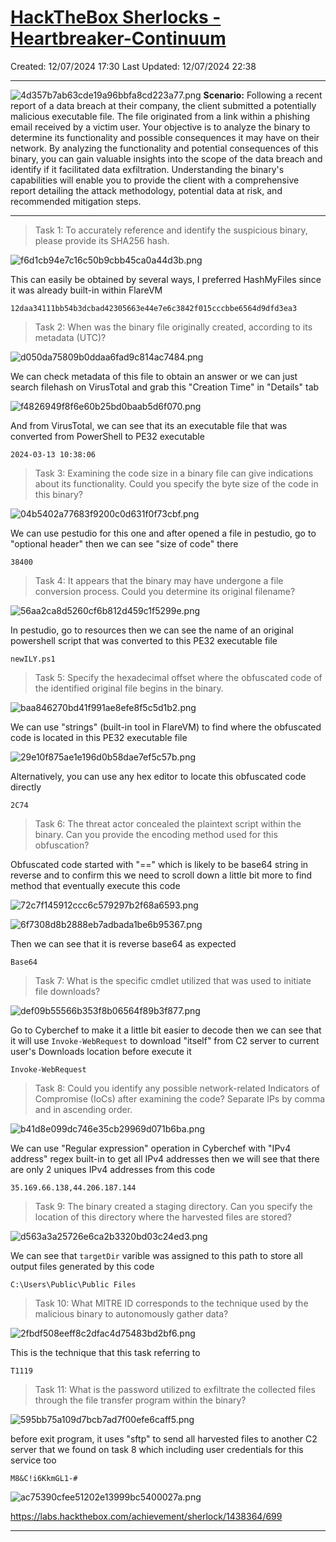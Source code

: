 # [HackTheBox Sherlocks - Heartbreaker-Continuum](https://app.hackthebox.com/sherlocks/Heartbreaker-Continuum)
Created: 12/07/2024 17:30
Last Updated: 12/07/2024 22:38
* * *

![4d357b7ab63cde19a96bbfa8cd223a77.png](/_resources/4d357b7ab63cde19a96bbfa8cd223a77-1.png)
**Scenario:**
Following a recent report of a data breach at their company, the client submitted a potentially malicious executable file. The file originated from a link within a phishing email received by a victim user. Your objective is to analyze the binary to determine its functionality and possible consequences it may have on their network. By analyzing the functionality and potential consequences of this binary, you can gain valuable insights into the scope of the data breach and identify if it facilitated data exfiltration. Understanding the binary's capabilities will enable you to provide the client with a comprehensive report detailing the attack methodology, potential data at risk, and recommended mitigation steps.

* * *
>Task 1: To accurately reference and identify the suspicious binary, please provide its SHA256 hash.

![f6d1cb94e7c16c50b9cbb45ca0a44d3b.png](/_resources/f6d1cb94e7c16c50b9cbb45ca0a44d3b-1.png)

This can easily be obtained by several ways, I preferred HashMyFiles since it was already built-in within FlareVM

```
12daa34111bb54b3dcbad42305663e44e7e6c3842f015cccbbe6564d9dfd3ea3
```

>Task 2: When was the binary file originally created, according to its metadata (UTC)?

![d050da75809b0ddaa6fad9c814ac7484.png](/_resources/d050da75809b0ddaa6fad9c814ac7484-1.png)

We can check metadata of this file to obtain an answer or we can just search filehash on VirusTotal and grab this "Creation Time" in "Details" tab

![f4826949f8f6e60b25bd0baab5d6f070.png](/_resources/f4826949f8f6e60b25bd0baab5d6f070-1.png)

And from VirusTotal, we can see that its an executable file that was converted from PowerShell to PE32 executable

```
2024-03-13 10:38:06
```

>Task 3: Examining the code size in a binary file can give indications about its functionality. Could you specify the byte size of the code in this binary?

![04b5402a77683f9200c0d631f0f73cbf.png](/_resources/04b5402a77683f9200c0d631f0f73cbf-1.png)

We can use pestudio for this one and after opened a file in pestudio, go to "optional header" then we can see "size of code" there

```
38400
```

>Task 4: It appears that the binary may have undergone a file conversion process. Could you determine its original filename?

![56aa2ca8d5260cf6b812d459c1f5299e.png](/_resources/56aa2ca8d5260cf6b812d459c1f5299e-1.png)

In pestudio, go to resources then we can see the name of an original powershell script that was converted to this PE32 executable file

```
newILY.ps1
```

>Task 5: Specify the hexadecimal offset where the obfuscated code of the identified original file begins in the binary.

![baa846270bd41f991ae8efe8f5c5d1b2.png](/_resources/baa846270bd41f991ae8efe8f5c5d1b2-1.png)

We can use "strings" (built-in tool in FlareVM) to find where the obfuscated code is located in this PE32 executable file

![29e10f875ae1e196d0b58dae7ef5c57b.png](/_resources/29e10f875ae1e196d0b58dae7ef5c57b-1.png)

Alternatively, you can use any hex editor to locate this obfuscated code directly

```
2C74
```

>Task 6: The threat actor concealed the plaintext script within the binary. Can you provide the encoding method used for this obfuscation?

Obfuscated code started with "==" which is likely to be base64 string in reverse and to confirm this we need to scroll down a little bit more to find method that eventually execute this code

![72c7f145912ccc6c579297b2f68a6593.png](/_resources/72c7f145912ccc6c579297b2f68a6593-1.png)

![6f7308d8b2888eb7adbada1be6b95367.png](/_resources/6f7308d8b2888eb7adbada1be6b95367-1.png)

Then we can see that it is reverse base64 as expected

```
Base64
```

>Task 7: What is the specific cmdlet utilized that was used to initiate file downloads?

![def09b55566b353f8b06564f89b3f877.png](/_resources/def09b55566b353f8b06564f89b3f877-1.png)

Go to Cyberchef to make it a little bit easier to decode then we can see that it will use `Invoke-WebRequest` to download "itself" from C2 server to current user's Downloads location before execute it

```
Invoke-WebRequest
```

>Task 8: Could you identify any possible network-related Indicators of Compromise (IoCs) after examining the code? Separate IPs by comma and in ascending order.

![b41d8e099dc746e35cb29969d071b6ba.png](/_resources/b41d8e099dc746e35cb29969d071b6ba-1.png)

We can use "Regular expression" operation in Cyberchef with "IPv4 address" regex built-in to get all IPv4 addresses then we will see that there are only 2 uniques IPv4 addresses from this code

```
35.169.66.138,44.206.187.144
```

>Task 9: The binary created a staging directory. Can you specify the location of this directory where the harvested files are stored?

![d563a3a25726e6ca2b3320bd03c24ed3.png](/_resources/d563a3a25726e6ca2b3320bd03c24ed3-1.png)

We can see that `targetDir` varible was assigned to this path to store all output files generated by this code

```
C:\Users\Public\Public Files
```

>Task 10: What MITRE ID corresponds to the technique used by the malicious binary to autonomously gather data?

![2fbdf508eeff8c2dfac4d75483bd2bf6.png](/_resources/2fbdf508eeff8c2dfac4d75483bd2bf6-1.png)

This is the technique that this task referring to

```
T1119
```

>Task 11: What is the password utilized to exfiltrate the collected files through the file transfer program within the binary?

![595bb75a109d7bcb7ad7f00efe6caff5.png](/_resources/595bb75a109d7bcb7ad7f00efe6caff5-1.png)

before exit program, it uses "sftp" to send all harvested files to another C2 server that we found on task 8 which including user credentials for this service too

```
M8&C!i6KkmGL1-#
```

![ac75390cfee51202e13999bc5400027a.png](/_resources/ac75390cfee51202e13999bc5400027a-1.png)

https://labs.hackthebox.com/achievement/sherlock/1438364/699
* * *
